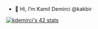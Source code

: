 - 👋 Hi, I’m Kamil Demirci @kakbir

<a href="https://github.com/JaeSeoKim/badge42"><img src="https://badge42.vercel.app/api/v2/cl8uabgne00110gl70ib08z2h/stats?cursusId=21&coalitionId=231" alt="kdemirci's 42 stats" /></a>
<br>
